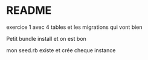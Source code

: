 # README

exercice 1 avec 4 tables et les migrations qui vont bien

Petit bundle install et on est bon 

mon seed.rb existe et crée cheque instance
